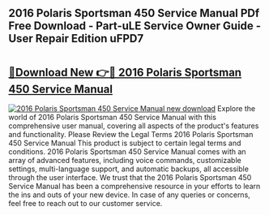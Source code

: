 ## 2016 Polaris Sportsman 450 Service Manual PDf Free Download - Part-uLE Service Owner Guide - User Repair Edition uFPD7

# <h2><a href="http://bc14909.oget.top/?id=2016+Polaris+Sportsman+450+Service+Manual">🔗Download New 👉🔴 2016 Polaris Sportsman 450 Service Manual</a></h2>

[![2016 Polaris Sportsman 450 Service Manual new download](https://i.imgur.com/5g1atiW.png)](http://bc14909.oget.top/?id=2016+Polaris+Sportsman+450+Service+Manual)
Explore the world of 2016 Polaris Sportsman 450 Service Manual with this comprehensive user manual, covering all aspects of the product's features and functionality. Please Review the Legal Terms 2016 Polaris Sportsman 450 Service Manual This product is subject to certain legal terms and conditions. 2016 Polaris Sportsman 450 Service Manual comes with an array of advanced features, including voice commands, customizable settings, multi-language support, and automatic backups, all accessible through the user interface. We trust that the 2016 Polaris Sportsman 450 Service Manual has been a comprehensive resource in your efforts to learn the ins and outs of your new device. In case of any queries or concerns, feel free to reach out to our customer service.
